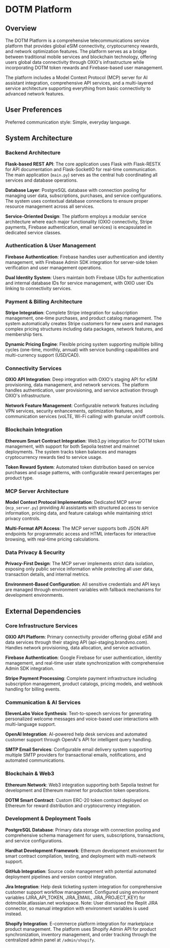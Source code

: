 # DOTM Platform

## Overview

The DOTM Platform is a comprehensive telecommunications service platform that provides global eSIM connectivity, cryptocurrency rewards, and network optimization features. The platform serves as a bridge between traditional mobile services and blockchain technology, offering users global data connectivity through OXIO's infrastructure while incorporating DOTM token rewards and Firebase-based user management.

The platform includes a Model Context Protocol (MCP) server for AI assistant integration, comprehensive API services, and a multi-layered service architecture supporting everything from basic connectivity to advanced network features.

## User Preferences

Preferred communication style: Simple, everyday language.

## System Architecture

### Backend Architecture

**Flask-based REST API**: The core application uses Flask with Flask-RESTX for API documentation and Flask-SocketIO for real-time communication. The main application (`main.py`) serves as the central hub coordinating all services and database operations.

**Database Layer**: PostgreSQL database with connection pooling for managing user data, subscriptions, purchases, and service configurations. The system uses contextual database connections to ensure proper resource management across all services.

**Service-Oriented Design**: The platform employs a modular service architecture where each major functionality (OXIO connectivity, Stripe payments, Firebase authentication, email services) is encapsulated in dedicated service classes.

### Authentication & User Management

**Firebase Authentication**: Firebase handles user authentication and identity management, with Firebase Admin SDK integration for server-side token verification and user management operations.

**Dual Identity System**: Users maintain both Firebase UIDs for authentication and internal database IDs for service management, with OXIO user IDs linking to connectivity services.

### Payment & Billing Architecture

**Stripe Integration**: Complete Stripe integration for subscription management, one-time purchases, and product catalog management. The system automatically creates Stripe customers for new users and manages complex pricing structures including data packages, network features, and membership tiers.

**Dynamic Pricing Engine**: Flexible pricing system supporting multiple billing cycles (one-time, monthly, annual) with service bundling capabilities and multi-currency support (USD/CAD).

### Connectivity Services

**OXIO API Integration**: Deep integration with OXIO's staging API for eSIM provisioning, data management, and network services. The platform handles authentication, user provisioning, and service activation through OXIO's infrastructure.

**Network Feature Management**: Configurable network features including VPN services, security enhancements, optimization features, and communication services (voLTE, Wi-Fi calling) with granular on/off controls.

### Blockchain Integration

**Ethereum Smart Contract Integration**: Web3.py integration for DOTM token management, with support for both Sepolia testnet and mainnet deployments. The system tracks token balances and manages cryptocurrency rewards tied to service usage.

**Token Reward System**: Automated token distribution based on service purchases and usage patterns, with configurable reward percentages per product type.

### MCP Server Architecture

**Model Context Protocol Implementation**: Dedicated MCP server (`mcp_server.py`) providing AI assistants with structured access to service information, pricing data, and feature catalogs while maintaining strict privacy controls.

**Multi-Format API Access**: The MCP server supports both JSON API endpoints for programmatic access and HTML interfaces for interactive browsing, with real-time pricing calculations.

### Data Privacy & Security

**Privacy-First Design**: The MCP server implements strict data isolation, exposing only public service information while protecting all user data, transaction details, and internal metrics.

**Environment-Based Configuration**: All sensitive credentials and API keys are managed through environment variables with fallback mechanisms for development environments.

## External Dependencies

### Core Infrastructure Services

**OXIO API Platform**: Primary connectivity provider offering global eSIM and data services through their staging API (api-staging.brandvno.com). Handles network provisioning, data allocation, and service activation.

**Firebase Authentication**: Google Firebase for user authentication, identity management, and real-time user state synchronization with comprehensive Admin SDK integration.

**Stripe Payment Processing**: Complete payment infrastructure including subscription management, product catalogs, pricing models, and webhook handling for billing events.

### Communication & AI Services

**ElevenLabs Voice Synthesis**: Text-to-speech services for generating personalized welcome messages and voice-based user interactions with multi-language support.

**OpenAI Integration**: AI-powered help desk services and automated customer support through OpenAI's API for intelligent query handling.

**SMTP Email Services**: Configurable email delivery system supporting multiple SMTP providers for transactional emails, notifications, and automated communications.

### Blockchain & Web3

**Ethereum Network**: Web3 integration supporting both Sepolia testnet for development and Ethereum mainnet for production token operations.

**DOTM Smart Contract**: Custom ERC-20 token contract deployed on Ethereum for reward distribution and cryptocurrency integration.

### Development & Deployment Tools

**PostgreSQL Database**: Primary data storage with connection pooling and comprehensive schema management for users, subscriptions, transactions, and service configurations.

**Hardhat Development Framework**: Ethereum development environment for smart contract compilation, testing, and deployment with multi-network support.

**GitHub Integration**: Source code management with potential automated deployment pipelines and version control integration.

**Jira Integration**: Help desk ticketing system integration for comprehensive customer support workflow management. Configured using environment variables (JIRA_API_TOKEN, JIRA_EMAIL, JIRA_PROJECT_KEY) for dotmobile.atlassian.net workspace. Note: User dismissed the Replit JIRA connector, so manual integration with environment variables is used instead.

**Shopify Integration**: E-commerce platform integration for marketplace product management. The platform uses Shopify Admin API for product synchronization, inventory management, and order tracking through the centralized admin panel at `/admin/shopify`.